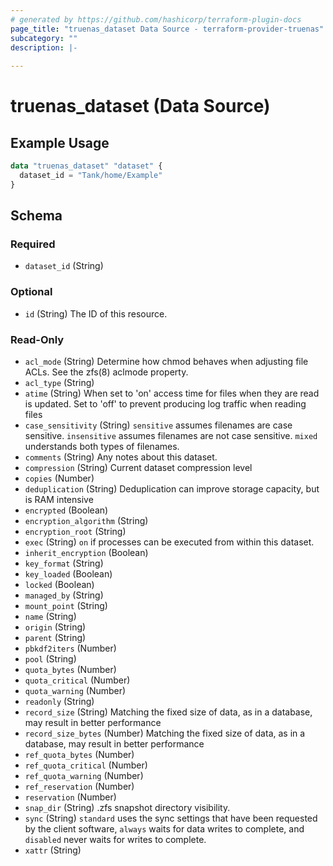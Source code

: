 ```yaml
---
# generated by https://github.com/hashicorp/terraform-plugin-docs
page_title: "truenas_dataset Data Source - terraform-provider-truenas"
subcategory: ""
description: |-
  
---
```


# truenas_dataset (Data Source)



## Example Usage

```terraform
data "truenas_dataset" "dataset" {
  dataset_id = "Tank/home/Example"
}
```

<!-- schema generated by tfplugindocs -->
## Schema

### Required

- `dataset_id` (String)

### Optional

- `id` (String) The ID of this resource.

### Read-Only

- `acl_mode` (String) Determine how chmod behaves when adjusting file ACLs. See the zfs(8) aclmode property.
- `acl_type` (String)
- `atime` (String) When set to 'on' access time for files when they are read is updated. Set to 'off' to prevent producing log traffic when reading files
- `case_sensitivity` (String) `sensitive` assumes filenames are case sensitive. `insensitive` assumes filenames are not case sensitive. `mixed` understands both types of filenames.
- `comments` (String) Any notes about this dataset.
- `compression` (String) Current dataset compression level
- `copies` (Number)
- `deduplication` (String) Deduplication can improve storage capacity, but is RAM intensive
- `encrypted` (Boolean)
- `encryption_algorithm` (String)
- `encryption_root` (String)
- `exec` (String) `on` if processes can be executed from within this dataset.
- `inherit_encryption` (Boolean)
- `key_format` (String)
- `key_loaded` (Boolean)
- `locked` (Boolean)
- `managed_by` (String)
- `mount_point` (String)
- `name` (String)
- `origin` (String)
- `parent` (String)
- `pbkdf2iters` (Number)
- `pool` (String)
- `quota_bytes` (Number)
- `quota_critical` (Number)
- `quota_warning` (Number)
- `readonly` (String)
- `record_size` (String) Matching the fixed size of data, as in a database, may result in better performance
- `record_size_bytes` (Number) Matching the fixed size of data, as in a database, may result in better performance
- `ref_quota_bytes` (Number)
- `ref_quota_critical` (Number)
- `ref_quota_warning` (Number)
- `ref_reservation` (Number)
- `reservation` (Number)
- `snap_dir` (String) .zfs snapshot directory visibility.
- `sync` (String) `standard` uses the sync settings that have been requested by the client software, `always` waits for data writes to complete, and `disabled` never waits for writes to complete.
- `xattr` (String)


